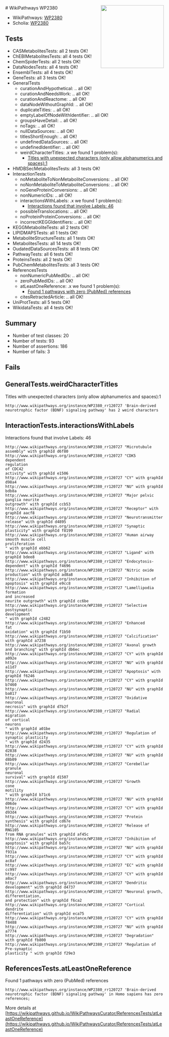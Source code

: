<img style="float: right; width: 200px" src="https://upload.wikimedia.org/wikipedia/commons/thumb/8/83/Wplogo_with_text_500.png/640px-Wplogo_with_text_500.png" />
# WikiPathways WP2380

* WikiPathways: [WP2380](https://wikipathways.org/pathways/WP2380)
* Scholia: [WP2380](https://scholia.toolforge.org/wikipathways/WP2380)
## Tests
* CASMetabolitesTests: all 2 tests OK!
* ChEBIMetabolitesTests: all 4 tests OK!
* ChemSpiderTests: all 2 tests OK!
* DataNodesTests: all 4 tests OK!
* EnsemblTests: all 4 tests OK!
* GeneTests: all 3 tests OK!
* GeneralTests
    * curationAndHypothetical: .. all OK!
    * curationAndNeedsWork: .. all OK!
    * curationAndReactome: .. all OK!
    * dataNodeWithoutGraphId: .. all OK!
    * duplicateTitles: .. all OK!
    * emptyLabelOfNodeWithIdentifier: .. all OK!
    * groupsHaveDetail: .. all OK!
    * noTags: .. all OK!
    * nullDataSources: .. all OK!
    * titlesShortEnough: .. all OK!
    * undefinedDataSources: .. all OK!
    * undefinedIdentifier: .. all OK!
    * weirdCharacterTitles: .x we found 1 problem(s):
        * [Titles with unexpected characters (only allow alphanumerics and spaces):1](#fda87b3f)
* HMDBSecMetabolitesTests: all 3 tests OK!
* InteractionTests
    * noMetaboliteToNonMetaboliteConversions: .. all OK!
    * noNonMetaboliteToMetaboliteConversions: .. all OK!
    * noGeneProteinConversions: .. all OK!
    * nonNumericIDs: .. all OK!
    * interactionsWithLabels: .x we found 1 problem(s):
        * [Interactions found that involve Labels: 46](#fe97a91b)
    * possibleTranslocations: .. all OK!
    * noProteinProteinConversions: .. all OK!
    * incorrectKEGGIdentifiers: .. all OK!
* KEGGMetaboliteTests: all 2 tests OK!
* LIPIDMAPSTests: all 1 tests OK!
* MetaboliteStructureTests: all 1 tests OK!
* MetabolitesTests: all 14 tests OK!
* OudatedDataSourcesTests: all 8 tests OK!
* PathwayTests: all 6 tests OK!
* ProteinsTests: all 2 tests OK!
* PubChemMetabolitesTests: all 3 tests OK!
* ReferencesTests
    * nonNumericPubMedIDs: .. all OK!
    * zeroPubMedIDs: .. all OK!
    * atLeastOneReference: .x we found 1 problem(s):
        * [Found 1 pathways with zero (PubMed) references](#d0a459f0)
    * citesRetractedArticle: .. all OK!
* UniProtTests: all 5 tests OK!
* WikidataTests: all 4 tests OK!


## Summary

* Number of test classes: 20
* Number of tests: 93
* Number of assertions: 186
* Number of fails: 3

## Fails

<a name="fda87b3f" />

## GeneralTests.weirdCharacterTitles

Titles with unexpected characters (only allow alphanumerics and spaces):1
```
http://www.wikipathways.org/instance/WP2380_rr120727 'Brain-derived neurotrophic factor (BDNF) signaling pathway' has 2 weird characters
```

<a name="fe97a91b" />

## InteractionTests.interactionsWithLabels

Interactions found that involve Labels: 46
```
http://www.wikipathways.org/instance/WP2380_rr120727 "Microtubule
assembly" with graphId d6f80
http://www.wikipathways.org/instance/WP2380_rr120727 "CDK5
dependent
regulation 
of CDC42
activity" with graphId e1506
http://www.wikipathways.org/instance/WP2380_rr120727 "CY" with graphId d98a4
http://www.wikipathways.org/instance/WP2380_rr120727 "NU" with graphId bdb8a
http://www.wikipathways.org/instance/WP2380_rr120727 "Major pelvic
ganglia neurite
outgrowth" with graphId ccb53
http://www.wikipathways.org/instance/WP2380_rr120727 "Receptor" with graphId aacf8
http://www.wikipathways.org/instance/WP2380_rr120727 "Neurotransmitter
release" with graphId d4895
http://www.wikipathways.org/instance/WP2380_rr120727 "Synaptic plasticity" with graphId f8199
http://www.wikipathways.org/instance/WP2380_rr120727 "Human airway
smooth muscle cell
proliferation
" with graphId ebb62
http://www.wikipathways.org/instance/WP2380_rr120727 "Ligand" with graphId bdee8
http://www.wikipathways.org/instance/WP2380_rr120727 "Endocytosis-
dependent" with graphId f4696
http://www.wikipathways.org/instance/WP2380_rr120727 "Nitric oxide
production" with graphId ad8a8
http://www.wikipathways.org/instance/WP2380_rr120727 "Inhibition of
apoptosis" with graphId e9cc8
http://www.wikipathways.org/instance/WP2380_rr120727 "Lamellipodia formation
and increased
neurite outgrowth" with graphId cc6be
http://www.wikipathways.org/instance/WP2380_rr120727 "Selective
postsynaptic
development
" with graphId c2482
http://www.wikipathways.org/instance/WP2380_rr120727 "Enhanced
fat
oxidation" with graphId f1b50
http://www.wikipathways.org/instance/WP2380_rr120727 "Calcification" with graphId a7238
http://www.wikipathways.org/instance/WP2380_rr120727 "Axonal growth
and branching" with graphId db6ec
http://www.wikipathways.org/instance/WP2380_rr120727 "CY" with graphId a092e
http://www.wikipathways.org/instance/WP2380_rr120727 "NU" with graphId a11d7
http://www.wikipathways.org/instance/WP2380_rr120727 "Apoptosis" with graphId f6246
http://www.wikipathways.org/instance/WP2380_rr120727 "CY" with graphId b7460
http://www.wikipathways.org/instance/WP2380_rr120727 "NU" with graphId ba817
http://www.wikipathways.org/instance/WP2380_rr120727 "Oxidative
neuronal
necrosis" with graphId d7b2f
http://www.wikipathways.org/instance/WP2380_rr120727 "Radial 
migration
of cortical
neurons
" with graphId a01be
http://www.wikipathways.org/instance/WP2380_rr120727 "Regulation of
synaptic plasticity
" with graphId d2435
http://www.wikipathways.org/instance/WP2380_rr120727 "CY" with graphId d2838
http://www.wikipathways.org/instance/WP2380_rr120727 "NU" with graphId d8b09
http://www.wikipathways.org/instance/WP2380_rr120727 "Cerebellar
granule
neuronal
survival" with graphId d1507
http://www.wikipathways.org/instance/WP2380_rr120727 "Growth
cone
motility
" with graphId b71c6
http://www.wikipathways.org/instance/WP2380_rr120727 "NU" with graphId d06de
http://www.wikipathways.org/instance/WP2380_rr120727 "CY" with graphId d93d4
http://www.wikipathways.org/instance/WP2380_rr120727 "Protein
synthesis" with graphId cd67e
http://www.wikipathways.org/instance/WP2380_rr120727 "Release of RNG105
from RNA granules" with graphId af45c
http://www.wikipathways.org/instance/WP2380_rr120727 "Inhibition of
apoptosis" with graphId ba57c
http://www.wikipathways.org/instance/WP2380_rr120727 "NU" with graphId f931a
http://www.wikipathways.org/instance/WP2380_rr120727 "CY" with graphId ac8af
http://www.wikipathways.org/instance/WP2380_rr120727 "EC" with graphId cc997
http://www.wikipathways.org/instance/WP2380_rr120727 "CY" with graphId a8ac7
http://www.wikipathways.org/instance/WP2380_rr120727 "Dendritic 
development" with graphId d4737
http://www.wikipathways.org/instance/WP2380_rr120727 "Neuronal growth,
differentiation,
and protection" with graphId f6ca2
http://www.wikipathways.org/instance/WP2380_rr120727 "Cortical 
dendrite 
differentiation" with graphId eca75
http://www.wikipathways.org/instance/WP2380_rr120727 "CY" with graphId f8488
http://www.wikipathways.org/instance/WP2380_rr120727 "NU" with graphId a7774
http://www.wikipathways.org/instance/WP2380_rr120727 "Degradation" with graphId fb800
http://www.wikipathways.org/instance/WP2380_rr120727 "Regulation of 
Pre-synaptic
plasticity " with graphId f29e3
```

<a name="d0a459f0" />

## ReferencesTests.atLeastOneReference

Found 1 pathways with zero (PubMed) references
```
http://www.wikipathways.org/instance/WP2380_rr120727 'Brain-derived neurotrophic factor (BDNF) signaling pathway' in Homo sapiens has zero references; 
```

More details at [https://wikipathways.github.io/WikiPathwaysCurator/ReferencesTests/atLeastOneReference](https://wikipathways.github.io/WikiPathwaysCurator/ReferencesTests/atLeastOneReference)

